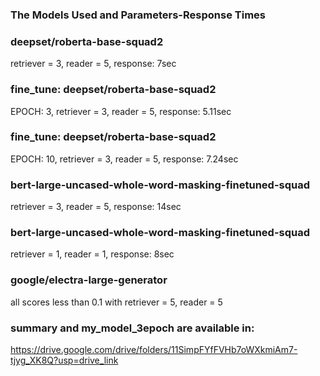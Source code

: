 ### The Models Used and Parameters-Response Times

### deepset/roberta-base-squad2
retriever = 3, reader = 5, response: 7sec

### fine_tune: deepset/roberta-base-squad2
EPOCH: 3, retriever = 3, reader = 5, response: 5.11sec

### fine_tune: deepset/roberta-base-squad2
EPOCH: 10, retriever = 3, reader = 5, response: 7.24sec

### bert-large-uncased-whole-word-masking-finetuned-squad
retriever = 3, reader = 5, response: 14sec

### bert-large-uncased-whole-word-masking-finetuned-squad
retriever = 1, reader = 1, response: 8sec

### google/electra-large-generator
all scores less than 0.1 with retriever = 5, reader = 5

### summary and my_model_3epoch are available in:
https://drive.google.com/drive/folders/11SimpFYfFVHb7oWXkmiAm7-tjyg_XK8Q?usp=drive_link
